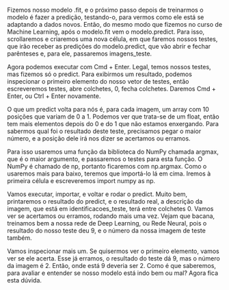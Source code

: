 Fizemos nosso modelo .fit, e o próximo passo depois de treinarmos o modelo é fazer a predição, testando-o, para vermos como ele está se adaptando a dados novos. Então, do mesmo modo que fizemos no curso de Machine Learning, após o modelo.fit vem o modelo.predict. Para isso, scrollaremos e criaremos uma nova célula, em que faremos nossos testes, que irão receber as predições do modelo.predict, que vão abrir e fechar parênteses e, para ele, passaremos imagens_teste.

Agora podemos executar com Cmd + Enter. Legal, temos nossos testes, mas fizemos só o predict. Para exibirmos um resultado, podemos inspecionar o primeiro elemento do nosso vetor de testes, então escreveremos testes, abre colchetes, 0, fecha colchetes. Daremos Cmd + Enter, ou Ctrl + Enter novamente.

O que um predict volta para nós é, para cada imagem, um array com 10 posições que variam de 0 a 1. Podemos ver que trata-se de um float, então tem mais elementos depois do 0 e do 1 que não estamos enxergando. Para sabermos qual foi o resultado deste teste, precisamos pegar o maior número, e a posição dele irá nos dizer se acertamos ou erramos.

Para isso usaremos uma função da biblioteca do NumPy chamada argmax, que é o maior argumento, e passaremos o testes para esta função. O NumPy é chamado de np, portanto ficaremos com np.argmax. Como o usaremos mais para baixo, teremos que importá-lo lá em cima. Iremos à primeira célula e escreveremos import numpy as np.

Vamos executar, importar, e voltar e rodar o predict. Muito bem, printaremos o resultado do predict, e o resultado real, a descrição da imagem, que está em identificacoes_teste, terá entre colchetes 0. Vamos ver se acertamos ou erramos, rodando mais uma vez. Vejam que bacana, treinamos bem a nossa rede de Deep Learning, ou Rede Neural, pois o resultado do nosso teste deu 9, e o número da nossa imagem de teste também.

Vamos inspecionar mais um. Se quisermos ver o primeiro elemento, vamos ver se ele acerta. Esse já erramos, o resultado do teste dá 9, mas o número da imagem é 2. Então, onde está 9 deveria ser 2. Como é que saberemos, para avaliar e entender se nosso modelo está indo bem ou mal? Agora fica esta dúvida.